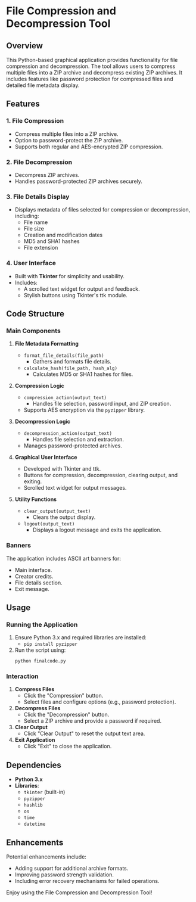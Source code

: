 # File Compression and Decompression Tool

## Overview

This Python-based graphical application provides functionality for file compression and decompression. The tool allows users to compress multiple files into a ZIP archive and decompress existing ZIP archives. It includes features like password protection for compressed files and detailed file metadata display.

## Features

### 1. File Compression
- Compress multiple files into a ZIP archive.
- Option to password-protect the ZIP archive.
- Supports both regular and AES-encrypted ZIP compression.

### 2. File Decompression
- Decompress ZIP archives.
- Handles password-protected ZIP archives securely.

### 3. File Details Display
- Displays metadata of files selected for compression or decompression, including:
  - File name
  - File size
  - Creation and modification dates
  - MD5 and SHA1 hashes
  - File extension

### 4. User Interface
- Built with **Tkinter** for simplicity and usability.
- Includes:
  - A scrolled text widget for output and feedback.
  - Stylish buttons using Tkinter's ttk module.

## Code Structure

### Main Components
1. **File Metadata Formatting**
   - `format_file_details(file_path)`
     - Gathers and formats file details.
   - `calculate_hash(file_path, hash_alg)`
     - Calculates MD5 or SHA1 hashes for files.

2. **Compression Logic**
   - `compression_action(output_text)`
     - Handles file selection, password input, and ZIP creation.
   - Supports AES encryption via the `pyzipper` library.

3. **Decompression Logic**
   - `decompression_action(output_text)`
     - Handles file selection and extraction.
   - Manages password-protected archives.

4. **Graphical User Interface**
   - Developed with Tkinter and ttk.
   - Buttons for compression, decompression, clearing output, and exiting.
   - Scrolled text widget for output messages.

5. **Utility Functions**
   - `clear_output(output_text)`
     - Clears the output display.
   - `logout(output_text)`
     - Displays a logout message and exits the application.

### Banners
The application includes ASCII art banners for:
- Main interface.
- Creator credits.
- File details section.
- Exit message.

## Usage

### Running the Application
1. Ensure Python 3.x and required libraries are installed:
   - `pip install pyzipper`
2. Run the script using:
   ```bash
   python finalcode.py
   ```

### Interaction
1. **Compress Files**
   - Click the "Compression" button.
   - Select files and configure options (e.g., password protection).
2. **Decompress Files**
   - Click the "Decompression" button.
   - Select a ZIP archive and provide a password if required.
3. **Clear Output**
   - Click "Clear Output" to reset the output text area.
4. **Exit Application**
   - Click "Exit" to close the application.

## Dependencies
- **Python 3.x**
- **Libraries**:
  - `tkinter` (built-in)
  - `pyzipper`
  - `hashlib`
  - `os`
  - `time`
  - `datetime`

## Enhancements
Potential enhancements include:
- Adding support for additional archive formats.
- Improving password strength validation.
- Including error recovery mechanisms for failed operations.



Enjoy using the File Compression and Decompression Tool!
